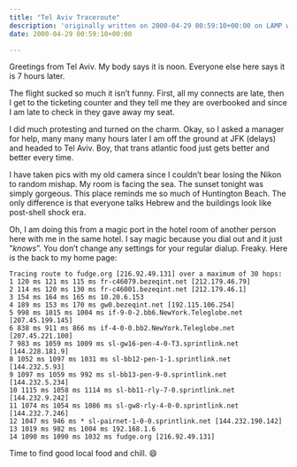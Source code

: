 ```yaml
---
title: "Tel Aviv Traceroute"
description: 'originally written on 2000-04-29 00:59:10+00:00 on LAMP with vi, WordPress, Jekyll, Gatsby Cloud, Netlify, Revue, Substack, or Buttondown'
date: 2000-04-29 00:59:10+00:00

---
```


Greetings from Tel Aviv. My body says it is noon. Everyone else here says it is 7 hours later.

The flight sucked so much it isn’t funny. First, all my connects are late, then I get to the ticketing counter and they tell me they are overbooked and since I am late to check in they gave away my seat.

I did much protesting and turned on the charm. Okay, so I asked a manager for help, many many many hours later I am off the ground at JFK (delays) and headed to Tel Aviv. Boy, that trans atlantic food just gets better and better every time.

I have taken pics with my old camera since I couldn’t bear losing the Nikon to random mishap. My room is facing the sea. The sunset tonight was simply gorgeous. This place reminds me so much of Huntington Beach. The only difference is that everyone talks Hebrew and the buildings look like post-shell shock era.

Oh, I am doing this from a magic port in the hotel room of another person here with me in the same hotel. I say magic because you dial out and it just ”*knows*”. You don’t change any settings for your regular dialup. Freaky. Here is the back to my home page:


```
Tracing route to fudge.org [216.92.49.131] over a maximum of 30 hops:
1 120 ms 121 ms 115 ms fr-c46079.bezeqint.net [212.179.46.79]
2 114 ms 120 ms 130 ms fr-c46001.bezeqint.net [212.179.46.1]
3 154 ms 164 ms 165 ms 10.20.6.153
4 189 ms 153 ms 170 ms gw0.bezeqint.net [192.115.106.254]
5 998 ms 1015 ms 1004 ms if-9-0-2.bb6.NewYork.Teleglobe.net [207.45.199.145]
6 838 ms 911 ms 866 ms if-4-0-0.bb2.NewYork.Teleglobe.net [207.45.221.100]
7 983 ms 1059 ms 1009 ms sl-gw16-pen-4-0-T3.sprintlink.net [144.228.181.9]
8 1052 ms 1097 ms 1031 ms sl-bb12-pen-1-1.sprintlink.net [144.232.5.93]
9 1097 ms 1059 ms 992 ms sl-bb13-pen-9-0.sprintlink.net [144.232.5.234]
10 1115 ms 1058 ms 1114 ms sl-bb11-rly-7-0.sprintlink.net [144.232.9.242]
11 1074 ms 1054 ms 1086 ms sl-gw8-rly-4-0-0.sprintlink.net [144.232.7.246]
12 1047 ms 946 ms * sl-pairnet-1-0-0.sprintlink.net [144.232.190.142]
13 1019 ms 982 ms 1004 ms 192.168.1.6
14 1090 ms 1090 ms 1032 ms fudge.org [216.92.49.131]
```
Time to find good local food and chill. :smile:

